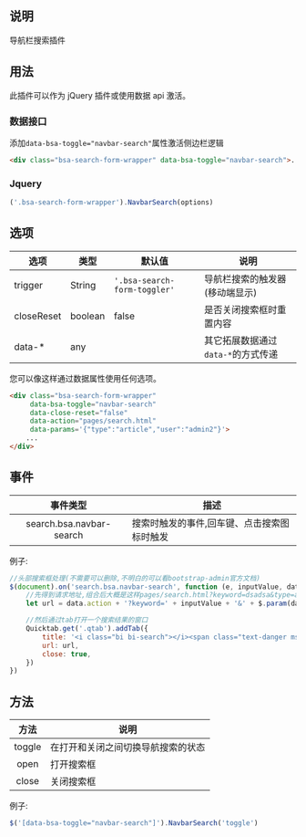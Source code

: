## 说明

导航栏搜索插件

## 用法

此插件可以作为 jQuery 插件或使用数据 api 激活。

### 数据接口

添加`data-bsa-toggle="navbar-search"`属性激活侧边栏逻辑

```html
<div class="bsa-search-form-wrapper" data-bsa-toggle="navbar-search">...</div>
```

### Jquery

```javascript
('.bsa-search-form-wrapper').NavbarSearch(options)
```

## 选项

| 选项         | 类型 | 默认值 | 说明                    |
|------------|--|--|-----------------------|
| trigger    |String | `'.bsa-search-form-toggler'` | 导航栏搜索的触发器(移动端显示)      |
| closeReset |boolean | false | 是否关闭搜索框时重置内容          |
| data-*     |any |  | 其它拓展数据通过`data-*`的方式传递 |

 您可以像这样通过数据属性使用任何选项。

```html
<div class="bsa-search-form-wrapper"
     data-bsa-toggle="navbar-search"
     data-close-reset="false"
     data-action="pages/search.html"
     data-params='{"type":"article","user":"admin2"}'>
    ...
</div>
```

## 事件

| 事件类型 | 描述 |
|:--:|--|
|search.bsa.navbar-search |搜索时触发的事件,回车键、点击搜索图标时触发 |

例子:

```javascript
//头部搜索框处理(不需要可以删除,不明白的可以看bootstrap-admin官方文档)
$(document).on('search.bsa.navbar-search', function (e, inputValue, data) {
    //先得到请求地址,组合后大概是这样pages/search.html?keyword=dsadsa&type=article&user=admin2
    let url = data.action + '?keyword=' + inputValue + '&' + $.param(data.params);

    //然后通过tab打开一个搜索结果的窗口
    Quicktab.get('.qtab').addTab({
        title: '<i class="bi bi-search"></i><span class="text-danger ms-2">' + inputValue + '</span>',
        url: url,
        close: true,
    })
})
```

## 方法

| 方法 |  说明 |
|:--:|--|
|toggle  | 在打开和关闭之间切换导航搜索的状态|
|open  | 打开搜索框 |
|close  |关闭搜索框 |

例子:

```javascript
$('[data-bsa-toggle="navbar-search"]').NavbarSearch('toggle')
```


